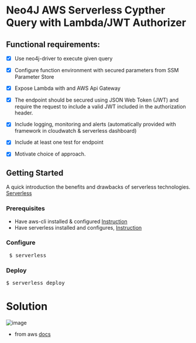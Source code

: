 # Neo4J AWS Serverless Cypther Query with Lambda/JWT Authorizer

## Functional requirements: 
 - [x] Use neo4j-driver to execute given query
 - [x] Configure function environment with secured parameters from SSM Parameter Store
 - [x] Expose Lambda with and AWS Api Gateway
 - [x] The endpoint should be secured using JSON Web Token (JWT) and require the request to include a valid JWT included in the authorization header.
 - [x] Include logging, monitoring and alerts (automatically provided with framework in cloudwatch & serverless dashboard)
 - [x] Include at least one test for endpoint
 - [x] Motivate choice of approach.


## Getting Started
A quick introduction the benefits and drawbacks of serverless technologies. [Serverless](../master/Serverless.pdf)
### Prerequisites
- Have aws-cli installed & configured [Instruction](https://docs.aws.amazon.com/cli/latest/userguide/cli-chap-install.html)
- Have serverless installed and configures, [Instruction](https://www.serverless.com/framework/docs/getting-started/)

### Configure
<pre> $ serverless </pre>
### Deploy 
<pre>$ serverless deploy</pre>

# Solution
![image](https://docs.aws.amazon.com/apigateway/latest/developerguide/images/custom-auth-workflow.png) 
- from aws [docs](https://docs.aws.amazon.com/apigateway/latest/devloperguide)

